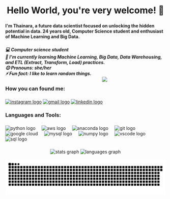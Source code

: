 
<h1 align="center">Hello World, you're very welcome! 👋</h1>

###

<h4 align="left">I'm Thainara, a future data scientist focused on unlocking the hidden potential in data. 24 years old, Computer Science student and enthusiast of Machine Learning and Big Data.</h4>

### 
<h5 align="left">💻 Computer science student<br>🌱 I'm currently learning Machine Learning, Big Data, Data Warehousing, and ETL (Extract, Transform, Load) practices.<br>😊 Pronouns: she/her<br>⚡ Fun fact: I like to learn random things.
<img style="margin-top: 20px;" align="right" width="200px" src="https://media1.tenor.com/m/SWg8Pi3TLSkAAAAC/pixel-art-computer.gif"></h5>


###


<h3 align="left">How you can found me:</h3>
  
###

<div align="left"> 
 <a href="https://www.instagram.com/thaidsm/" target="_blank"><img src="https://img.shields.io/static/v1?message=Instagram&logo=instagram&label=&color=E4405F&logoColor=white&labelColor=&style=for-the-badge" height="35" alt="instagram logo" target="blank"></a>
 <a href="thaidsm54@gmail.com" target="_blank"><img src="https://img.shields.io/static/v1?message=Gmail&logo=gmail&label=&color=D14836&logoColor=white&labelColor=&style=for-the-badge" height="35" alt="gmail logo" target="blank"></a>
 <a href="https://www.linkedin.com/in/thaidsm" target="_blank"><img src="https://img.shields.io/static/v1?message=LinkedIn&logo=linkedin&label=&color=0077B5&logoColor=white&labelColor=&style=for-the-badge" height="35" alt="linkedin logo" target="blank"></a>
</div>

###

<h3 align="left">Languages and Tools:</h3>

###

<div align="left">
  <img src="https://cdn.jsdelivr.net/gh/devicons/devicon/icons/python/python-original.svg" height="30" alt="python logo"/>
  <img width="12" />
  <img src="https://cdn.jsdelivr.net/gh/devicons/devicon@latest/icons/amazonwebservices/amazonwebservices-original-wordmark.svg" height="30" alt="aws logo"/>
  <img width="12"/>
  <img src="https://cdn.jsdelivr.net/gh/devicons/devicon@latest/icons/anaconda/anaconda-original.svg" height="30" alt="anaconda logo"/>
  <img width="12"/>
  <img src="https://cdn.jsdelivr.net/gh/devicons/devicon@latest/icons/git/git-original.svg" height="30" alt="git logo"/>
  <img width="12"/>
  <img src="https://cdn.jsdelivr.net/gh/devicons/devicon@latest/icons/googlecloud/googlecloud-original.svg" height="30" alt="google cloud"/>
  <img width="12"/>
  <img src="https://cdn.jsdelivr.net/gh/devicons/devicon@latest/icons/mysql/mysql-original.svg" height="30" alt="mysql logo"/>
  <img width="12"/>
  <img src="https://cdn.jsdelivr.net/gh/devicons/devicon@latest/icons/numpy/numpy-original.svg" height="30" alt="numpy logo"/>
  <img width="12"/>
  <img src="https://cdn.jsdelivr.net/gh/devicons/devicon@latest/icons/vscode/vscode-original.svg" height="30" alt="vscode logo"/>
  <img width="12"/>
  <img src="https://cdn.jsdelivr.net/gh/devicons/devicon@latest/icons/azuresqldatabase/azuresqldatabase-original.svg" height="30" alt="sql logo"/>
  <img width="12"/>
</div>

###


<div align="center">
  <img src="https://github-readme-stats.vercel.app/api?username=thaidsm&hide_title=false&hide_rank=false&show_icons=true&include_all_commits=true&count_private=true&disable_animations=false&theme=dracula&locale=en&hide_border=false" height="120" alt="stats graph"/>
  <img src="https://github-readme-stats.vercel.app/api/top-langs?username=thaidsm&locale=en&hide_title=false&layout=compact&card_width=320&langs_count=5&theme=dracula&hide_border=false" height="120" alt="languages graph"/>
</div>

<br clear="both">

<img src="https://github.com/thaidsm/thaidsm/blob/main/cobrinha.svg" alt="Snake animation" />


###
